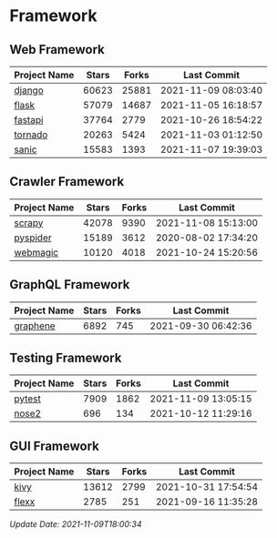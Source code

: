 # Framework

## Web Framework
| Project Name | Stars | Forks | Last Commit |
| ------------ | ----- | ----- | ----------- |
| [django](https://github.com/django/django) | 60623 | 25881 | 2021-11-09 08:03:40 |
| [flask](https://github.com/pallets/flask) | 57079 | 14687 | 2021-11-05 16:18:57 |
| [fastapi](https://github.com/tiangolo/fastapi) | 37764 | 2779 | 2021-10-26 18:54:22 |
| [tornado](https://github.com/tornadoweb/tornado) | 20263 | 5424 | 2021-11-03 01:12:50 |
| [sanic](https://github.com/sanic-org/sanic) | 15583 | 1393 | 2021-11-07 19:39:03 |

## Crawler Framework
| Project Name | Stars | Forks | Last Commit |
| ------------ | ----- | ----- | ----------- |
| [scrapy](https://github.com/scrapy/scrapy) | 42078 | 9390 | 2021-11-08 15:13:00 |
| [pyspider](https://github.com/binux/pyspider) | 15189 | 3612 | 2020-08-02 17:34:20 |
| [webmagic](https://github.com/code4craft/webmagic) | 10120 | 4018 | 2021-10-24 15:20:56 |

## GraphQL Framework
| Project Name | Stars | Forks | Last Commit |
| ------------ | ----- | ----- | ----------- |
| [graphene](https://github.com/graphql-python/graphene) | 6892 | 745 | 2021-09-30 06:42:36 |

## Testing Framework
| Project Name | Stars | Forks | Last Commit |
| ------------ | ----- | ----- | ----------- |
| [pytest](https://github.com/pytest-dev/pytest) | 7909 | 1862 | 2021-11-09 13:05:15 |
| [nose2](https://github.com/nose-devs/nose2) | 696 | 134 | 2021-10-12 11:29:16 |

## GUI Framework
| Project Name | Stars | Forks | Last Commit |
| ------------ | ----- | ----- | ----------- |
| [kivy](https://github.com/kivy/kivy) | 13612 | 2799 | 2021-10-31 17:54:54 |
| [flexx](https://github.com/flexxui/flexx) | 2785 | 251 | 2021-09-16 11:35:28 |

*Update Date: 2021-11-09T18:00:34*